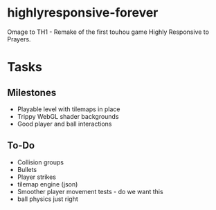 # highlyresponsive-forever
Omage to TH1 - Remake of the first touhou game Highly Responsive to Prayers. 

# Tasks
## Milestones
- Playable level with tilemaps in place
- Trippy WebGL shader backgrounds
- Good player and ball interactions

## To-Do
- Collision groups
- Bullets
- Player strikes
- tilemap engine (json)
- Smoother player movement tests - do we want this
- ball physics just right
